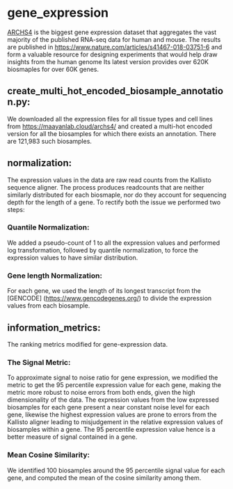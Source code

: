 # gene_expression
[ARCHS4](https://github.com/MaayanLab/archs4) is the biggest gene expression dataset that aggregates the vast majority of the published RNA-seq data for human and mouse. The results are published in https://www.nature.com/articles/s41467-018-03751-6 and form a valuable resource for designing experiments that would help draw insights from the human genome Its latest version provides over 620K biosmaples for over 60K genes.
## create_multi_hot_encoded_biosample_annotation.py:
We downloaded all the expression files for all tissue types and cell lines from https://maayanlab.cloud/archs4/ and created a multi-hot encoded version for all the biosamples for which there exists an annotation. There are 121,983 such biosamples. 
## normalization:
The expression values in the data are raw read counts from the Kallisto sequence aligner. The process produces readcounts that are neither similarly distributed for each biosmaple, nor do they account for sequencing depth for the length of a gene. To rectify both the issue we performed two steps:
### Quantile Normalization:
We added a pseudo-count of 1 to all the expression values and performed log transformation, followed by quantile normalization, to force the expression values to have similar distribution.
### Gene length Normalization:
For each gene, we used the length of its longest transcript from the [GENCODE] (https://www.gencodegenes.org/) to divide the expression values from each biosample.
## information_metrics:
The ranking metrics modified for gene-expression data.
### The Signal Metric:
To approximate signal to noise ratio for gene expression, we modified the metric to get the 95 percentile expression value for each gene, making the metric more robust to noise errors from both ends, given the high dimensionality of the data. The expression values from the low expressed biosamples for each gene present a near constant noise level for each gene, likewise the highest expression values are prone to errors from the Kallisto aligner leading to misjudgement in the relative expression values of biosamples within a gene. The 95 percentile expression value hence is a better measure of signal contained in a gene.
### Mean Cosine Similarity:
We identified 100 biosamples around the 95 percentile signal value for each gene, and computed the mean of the cosine similarity among them.
